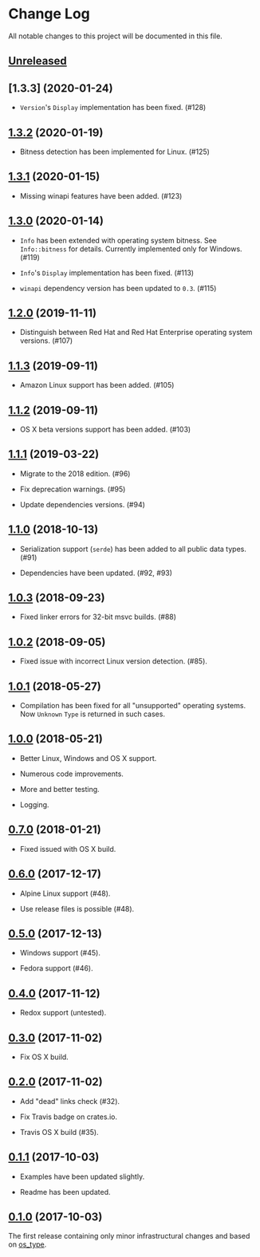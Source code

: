 # Change Log

All notable changes to this project will be documented in this file.

## [Unreleased]

## [1.3.3] (2020-01-24)

- `Version`'s `Display` implementation has been fixed. (#128)

## [1.3.2] (2020-01-19)

- Bitness detection has been implemented for Linux. (#125)

## [1.3.1] (2020-01-15)

- Missing winapi features have been added. (#123)

## [1.3.0] (2020-01-14)

- `Info` has been extended with operating system bitness. See `Info::bitness`
  for details. Currently implemented only for Windows. (#119)

- `Info`'s `Display` implementation has been fixed. (#113)

- `winapi` dependency version has been updated to `0.3`. (#115)

## [1.2.0] (2019-11-11)

- Distinguish between Red Hat and Red Hat Enterprise operating system versions. (#107)

## [1.1.3] (2019-09-11)

- Amazon Linux support has been added. (#105)

## [1.1.2] (2019-09-11)

- OS X beta versions support has been added. (#103)

## [1.1.1] (2019-03-22)

- Migrate to the 2018 edition. (#96)

- Fix deprecation warnings. (#95)

- Update dependencies versions. (#94)

## [1.1.0] (2018-10-13)

- Serialization support (`serde`) has been added to all public data types. (#91)

- Dependencies have been updated. (#92, #93)

## [1.0.3] (2018-09-23)

- Fixed linker errors for 32-bit msvc builds. (#88)  

## [1.0.2] (2018-09-05)

- Fixed issue with incorrect Linux version detection. (#85).

## [1.0.1] (2018-05-27)

- Compilation has been fixed for all "unsupported" operating systems. Now
  `Unknown` `Type` is returned in such cases.

## [1.0.0] (2018-05-21)

- Better Linux, Windows and OS X support.

- Numerous code improvements.

- More and better testing.

- Logging.

## [0.7.0] (2018-01-21)

- Fixed issued with OS X build.

## [0.6.0] (2017-12-17)

- Alpine Linux support (#48).

- Use release files is possible (#48).

## [0.5.0] (2017-12-13)

- Windows support (#45).

- Fedora support (#46).

## [0.4.0] (2017-11-12)

- Redox support (untested).

## [0.3.0] (2017-11-02)

- Fix OS X build.

## [0.2.0] (2017-11-02)

- Add "dead" links check (#32).

- Fix Travis badge on crates.io.

- Travis OS X build (#35).

## [0.1.1] (2017-10-03)

- Examples have been updated slightly.

- Readme has been updated.

## [0.1.0] (2017-10-03)

The first release containing only minor infrastructural changes and based on [os_type](https://github.com/schultyy/os_type).

[Unreleased]: https://github.com/darkeld3r/os_info/compare/v1.3.3...HEAD
[1.3.2]: https://github.com/darkeld3r/os_info/compare/v1.3.2...v1.3.3
[1.3.2]: https://github.com/darkeld3r/os_info/compare/v1.3.1...v1.3.2
[1.3.1]: https://github.com/darkeld3r/os_info/compare/v1.3...v1.3.1
[1.3.0]: https://github.com/darkeld3r/os_info/compare/v1.2...v1.3
[1.2.0]: https://github.com/darkeld3r/os_info/compare/v1.1.3...v1.2
[1.1.3]: https://github.com/darkeld3r/os_info/compare/v1.1.2...v1.1.3
[1.1.2]: https://github.com/darkeld3r/os_info/compare/v1.1.1...v1.1.2
[1.1.1]: https://github.com/darkeld3r/os_info/compare/v1.1...v1.1.1
[1.1.0]: https://github.com/darkeld3r/os_info/compare/v1.0.3...v1.1
[1.0.3]: https://github.com/darkeld3r/os_info/compare/v1.0.2...v1.0.3
[1.0.2]: https://github.com/darkeld3r/os_info/compare/v1.0.1...v1.0.2
[1.0.1]: https://github.com/darkeld3r/os_info/compare/v1.0.1...v1.0.2
[1.0.0]: https://github.com/darkeld3r/os_info/compare/v0.7.0...v1.0
[0.7.0]: https://github.com/darkeld3r/os_info/compare/v0.6.0...v0.7.0
[0.6.0]: https://github.com/darkeld3r/os_info/compare/v0.5.0...v0.6.0
[0.5.0]: https://github.com/darkeld3r/os_info/compare/v0.4.0...v0.5.0
[0.4.0]: https://github.com/darkeld3r/os_info/compare/v0.3.0...v0.4.0
[0.3.0]: https://github.com/darkeld3r/os_info/compare/v0.2.0...v0.3.0
[0.2.0]: https://github.com/darkeld3r/os_info/compare/v.0.1.1...v0.2.0
[0.1.1]: https://github.com/darkeld3r/os_info/compare/v0.1.0...v.0.1.1
[0.1.0]: https://github.com/darkeld3r/os_info/tree/v0.1.0
